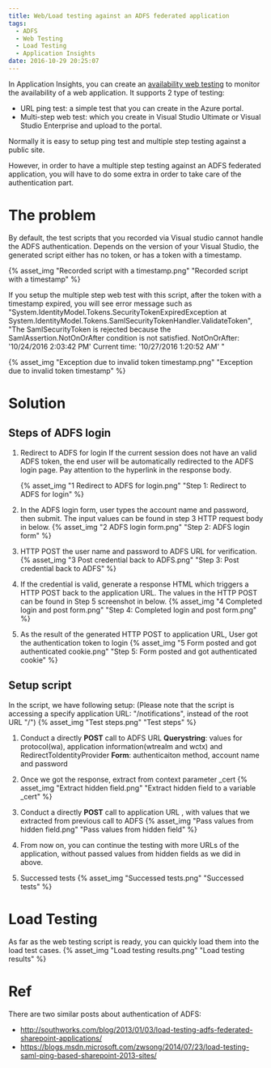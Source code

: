 ```yaml
---
title: Web/Load testing against an ADFS federated application
tags:
  - ADFS
  - Web Testing
  - Load Testing
  - Application Insights
date: 2016-10-29 20:25:07
---
```


In Application Insights, you can create an [availability web testing](https://azure.microsoft.com/en-us/documentation/articles/app-insights-monitor-web-app-availability/) to monitor the availability of a web application. It supports 2 type of testing:
 - URL ping test: a simple test that you can create in the Azure portal.
 - Multi-step web test: which you create in Visual Studio Ultimate or Visual Studio Enterprise and upload to the portal.

Normally it is easy to setup ping test and multiple step testing against a public site.

However, in order to have a multiple step testing against an ADFS federated application, you will have to do some extra in order to take care of the authentication part.

<!-- more -->

# The problem #
By default, the test scripts that you recorded via Visual studio cannot handle the ADFS authentication. Depends on the version of your Visual Studio, the generated script either has no token, or has a token with a timestamp.

{% asset_img "Recorded script with a timestamp.png" "Recorded script with a timestamp" %}

If you setup the multiple step web test with this script, after the token with a timestamp expired, you will see error message such as "System.IdentityModel.Tokens.SecurityTokenExpiredException at System.IdentityModel.Tokens.SamlSecurityTokenHandler.ValidateToken", "The SamlSecurityToken is rejected because the SamlAssertion.NotOnOrAfter condition is not satisfied. NotOnOrAfter: '10/24/2016 2:03:42 PM' Current time: '10/27/2016 1:20:52 AM' "

{% asset_img "Exception due to invalid token timestamp.png" "Exception due to invalid token timestamp" %}
 
# Solution #
## Steps of ADFS login ##
1. Redirect to ADFS for login
	If the current session does not have an valid ADFS token, the end user will be automatically redirected to the ADFS login page. Pay attention to the hyperlink in the response body. 

	{% asset_img "1 Redirect to ADFS for login.png" "Step 1: Redirect to ADFS for login" %}

2. In the ADFS login form, user types the account name and password, then submit. The input values can be found in step 3 HTTP request body in below.
	{% asset_img "2 ADFS login form.png" "Step 2: ADFS login form" %}

3. HTTP POST the user name and password to ADFS URL for verification. 
	{% asset_img "3 Post credential back to ADFS.png" "Step 3: Post credential back to ADFS" %}

4. If the credential is valid, generate a response HTML which triggers a HTTP POST back to the application URL. The values in the HTTP POST can be found in Step 5 screenshot in below.
	{% asset_img "4 Completed login and post form.png" "Step 4: Completed login and post form.png" %}
	
5. As the result of the generated HTTP POST to application URL, User got the authentication token to login 
	{% asset_img "5 Form posted and got authenticated cookie.png" "Step 5: Form posted and got authenticated cookie" %}

## Setup script ##
In the script, we have following setup: (Please note that the script is accessing a specify application URL: "/notifications", instead of the root URL "/")
	{% asset_img "Test steps.png" "Test steps" %}
 
1. Conduct a directly **POST** call to ADFS URL
	**Querystring**: values for protocol(wa), application information(wtrealm and wctx) and RedirectToIdentityProvider
	**Form**: authenticaiton method, account name and password

2. Once we got the response, extract from context parameter _cert
	{% asset_img "Extract hidden field.png" "Extract hidden field to a variable _cert" %}
 
3. Conduct a directly **POST** call to application URL , with values that we extracted from previous call to ADFS
	{% asset_img "Pass values from hidden field.png" "Pass values from hidden field" %}
 
4. From now on, you can continue the testing with more URLs of the application, without passed values from hidden fields as we did in above.
5. Successed tests
{% asset_img "Successed tests.png" "Successed tests" %} 

# Load Testing #
As far as the web testing script is ready, you can quickly load them into the load test cases. 
{% asset_img "Load testing results.png" "Load testing results" %}

# Ref #
There are two similar posts about authentication of ADFS:
- http://southworks.com/blog/2013/01/03/load-testing-adfs-federated-sharepoint-applications/
- https://blogs.msdn.microsoft.com/zwsong/2014/07/23/load-testing-saml-ping-based-sharepoint-2013-sites/ 